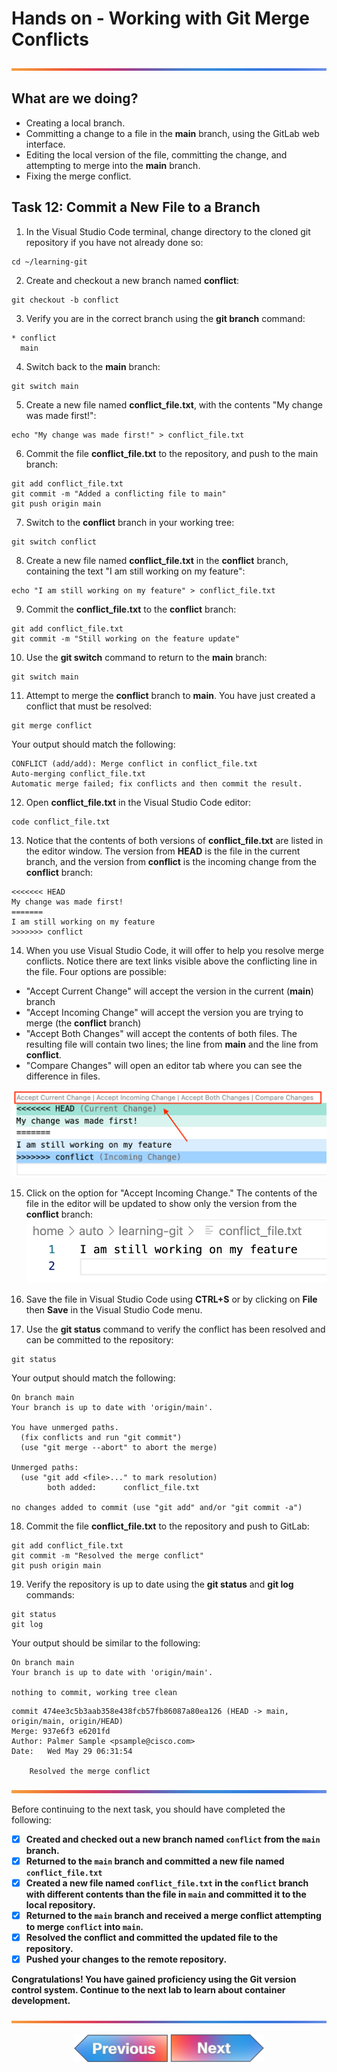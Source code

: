 # Hands on - Working with Git Merge Conflicts

![line](../assets/banner.png)

## What are we doing?

- Creating a local branch.
- Committing a change to a file in the **main** branch, using the GitLab web interface.
- Editing the local version of the file, committing the change, and attempting to merge into the **main** branch.
- Fixing the merge conflict.

## Task 12: Commit a New File to a Branch

1. In the Visual Studio Code terminal, change directory to the cloned git repository if you have not already done so:

```shell
cd ~/learning-git
```
 
2. Create and checkout a new branch named **conflict**:

```shell
git checkout -b conflict
```

3. Verify you are in the correct branch using the **git branch** command:

```text
* conflict
  main
```

4. Switch back to the **main** branch:

```shell
git switch main
```

5. Create a new file named **conflict_file.txt**, with the contents "My change was made first!":

```shell
echo "My change was made first!" > conflict_file.txt
```

6. Commit the file **conflict_file.txt** to the repository, and push to the main branch:

```shell
git add conflict_file.txt
git commit -m "Added a conflicting file to main"
git push origin main
```

7. Switch to the **conflict** branch in your working tree:

```shell
git switch conflict
```

8. Create a new file named **conflict_file.txt** in the **conflict** branch, containing the text "I am still working on my feature":

```shell
echo "I am still working on my feature" > conflict_file.txt
```

9. Commit the **conflict_file.txt** to the **conflict** branch:

```shell
git add conflict_file.txt
git commit -m "Still working on the feature update"
```

10. Use the **git switch** command to return to the **main** branch:

```shell
git switch main
```

11. Attempt to merge the **conflict** branch to **main**. You have just created a conflict that must be resolved:

```shell
git merge conflict
```

Your output should match the following:

```text
CONFLICT (add/add): Merge conflict in conflict_file.txt
Auto-merging conflict_file.txt
Automatic merge failed; fix conflicts and then commit the result.
```

12. Open **conflict_file.txt** in the Visual Studio Code editor:

```shell
code conflict_file.txt
```

13. Notice that the contents of both versions of **conflict_file.txt** are listed in the editor window. The version from **HEAD** is the file in the current branch, and the version from **conflict** is the incoming change from the **conflict** branch:

```text
<<<<<<< HEAD
My change was made first!
=======
I am still working on my feature
>>>>>>> conflict
```

14. When you use Visual Studio Code, it will offer to help you resolve merge conflicts. Notice there are text links visible above the conflicting line in the file. Four options are possible:
- "Accept Current Change" will accept the version in the current (**main**) branch
- "Accept Incoming Change" will accept the version you are trying to merge (the **conflict** branch)
- "Accept Both Changes" will accept the contents of both files. The resulting file will contain two lines; the line from **main** and the line from **conflict**.
- "Compare Changes" will open an editor tab where you can see the difference in files.

![Conflict resolution options](./images/task-12-step-14-conflict_options.png)

15. Click on the option for "Accept Incoming Change." The contents of the file in the editor will be updated to show only the version from the **conflict** branch: ![Resolved the conflict](./images/task-12-step-15-resolved.png)

16. Save the file in Visual Studio Code using **CTRL+S** or by clicking on **File** then **Save** in the Visual Studio Code menu.

17. Use the **git status** command to verify the conflict has been resolved and can be committed to the repository:

```shell
git status
```

Your output should match the following:

```text
On branch main
Your branch is up to date with 'origin/main'.

You have unmerged paths.
  (fix conflicts and run "git commit")
  (use "git merge --abort" to abort the merge)

Unmerged paths:
  (use "git add <file>..." to mark resolution)
        both added:      conflict_file.txt

no changes added to commit (use "git add" and/or "git commit -a")
```

18. Commit the file **conflict_file.txt** to the repository and push to GitLab:

```shell
git add conflict_file.txt
git commit -m "Resolved the merge conflict"
git push origin main
```

19. Verify the repository is up to date using the **git status** and **git log** commands:

```shell
git status
git log
```

Your output should be similar to the following:

```text
On branch main
Your branch is up to date with 'origin/main'.

nothing to commit, working tree clean
```

```text
commit 474ee3c5b3aab358e438fcb57fb86087a80ea126 (HEAD -> main, origin/main, origin/HEAD)
Merge: 937e6f3 e6201fd
Author: Palmer Sample <psample@cisco.com>
Date:   Wed May 29 06:31:54

    Resolved the merge conflict
```


![line](../assets/banner.png)

Before continuing to the next task, you should have completed the following:

* [x] **Created and checked out a new branch named `conflict` from the `main` branch.**
* [x] **Returned to the `main` branch and committed a new file named `conflict_file.txt`**
* [x] **Created a new file named `conflict_file.txt` in the `conflict` branch with different contents than the file in `main` and committed it to the local repository.**
* [x] **Returned to the `main` branch and received a merge conflict attempting to merge `conflict` into `main`.**
* [x] **Resolved the conflict and committed the updated file to the repository.**
* [x] **Pushed your changes to the remote repository.**

**Congratulations! You have gained proficiency using the Git version control system. Continue to the next lab to learn about container development.**

![line](../assets/banner.png)

<p align="center">
<a href="5-git_branch_and_merge.md"><img src="../assets/previous.png" width="150px"></a>
<a href="../04-docker/1.md"><img src="../assets/next.png" width="150px"></a>
</p>
 


